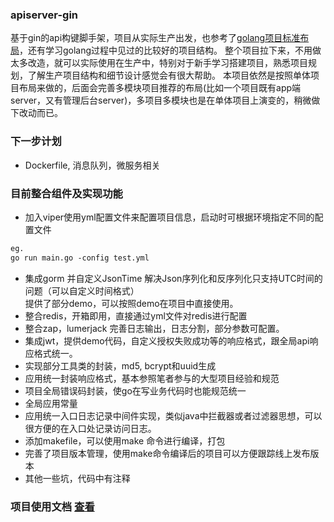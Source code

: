 ### apiserver-gin
基于gin的api构键脚手架，项目从实际生产出发，也参考了[golang项目标准布局](https://github.com/golang-standards/project-layout)，还有学习golang过程中见过的比较好的项目结构。
整个项目拉下来，不用做太多改造，就可以实际使用在生产中，特别对于新手学习搭建项目，熟悉项目规划，了解生产项目结构和细节设计感觉会有很大帮助。
本项目依然是按照单体项目布局来做的，后面会完善多模块项目推荐的布局(比如一个项目既有app端server，又有管理后台server)，多项目多模块也是在单体项目上演变的，稍微做下改动而已。

### 下一步计划
- Dockerfile, 消息队列，微服务相关

### 目前整合组件及实现功能
- 加入viper使用yml配置文件来配置项目信息，启动时可根据环境指定不同的配置文件
```html
eg.
go run main.go -config test.yml
```
- 集成gorm 并自定义JsonTime 解决Json序列化和反序列化只支持UTC时间的问题（可以自定义时间格式）  
提供了部分demo，可以按照demo在项目中直接使用。
- 整合redis，开箱即用，直接通过yml文件对redis进行配置
- 整合zap，lumerjack 完善日志输出，日志分割，部分参数可配置。
- 集成jwt，提供demo代码，自定义授权失败成功等的响应格式，跟全局api响应格式统一。
- 实现部分工具类的封装，md5, bcrypt和uuid生成
- 应用统一封装响应格式，基本参照笔者参与的大型项目经验和规范
- 项目全局错误码封装，使go在写业务代码时也能规范统一
- 全局应用常量
- 应用统一入口日志记录中间件实现，类似java中拦截器或者过滤器思想，可以很方便的在入口处记录访问日志。
- 添加makefile，可以使用make 命令进行编译，打包
- 完善了项目版本管理，使用make命令编译后的项目可以方便跟踪线上发布版本
- 其他一些坑，代码中有注释
### 项目使用文档 [查看](https://github.com/xmgtony/apiserver-gin/blob/master/docs/README.md)
